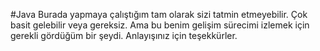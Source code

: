 #Java
Burada yapmaya çalıştığım tam olarak sizi tatmin etmeyebilir.
Çok basit gelebilir veya gereksiz.
Ama bu benim gelişim sürecimi izlemek için gerekli gördüğüm bir şeydi.
Anlayışınız için teşekkürler.
